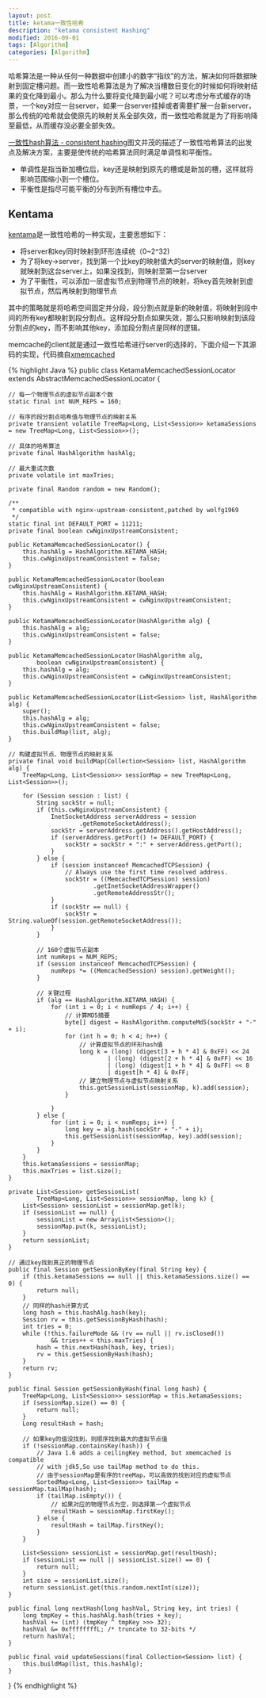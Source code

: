 ```yaml
---
layout: post
title: ketama一致性哈希
description: "ketama consistent Hashing"
modified: 2016-09-01
tags: [Algorithm]
categories: [Algorithm]
---
```


哈希算法是一种从任何一种数据中创建小的数字“指纹”的方法，解决如何将数据映射到固定槽问题。而一致性哈希算法是为了解决当槽数目变化的时候如何将映射结果的变化降到最小。那么为什么要将变化降到最小呢？可以考虑分布式缓存的场景，一个key对应一台server，如果一台server挂掉或者需要扩展一台新server，那么传统的哈希就会使原先的映射关系全部失效，而一致性哈希就是为了将影响降至最低，从而缓存没必要全部失效。

[一致性hash算法 - consistent hashing](http://blog.csdn.net/sparkliang/article/details/5279393)图文并茂的描述了一致性哈希算法的出发点及解决方案，主要是使传统的哈希算法同时满足单调性和平衡性。
* 单调性是指当新加槽位后，key还是映射到原先的槽或是新加的槽，这样就将影响范围缩小到一个槽位。
* 平衡性是指尽可能平衡的分布到所有槽位中去。


## Kentama
[kentama](https://www.last.fm/user/RJ/journal/2007/04/10/rz_libketama_-_a_consistent_hashing_algo_for_memcache_clients)是一致性哈希的一种实现，主要思想如下：

* 将server和key同时映射到环形连续统（0~2^32)
* 为了将key->server，找到第一个比key的映射值大的server的映射值，则key就映射到这台server上，如果没找到，则映射至第一台server
* 为了平衡性，可以添加一层虚拟节点到物理节点的映射，将key首先映射到虚拟节点，然后再映射到物理节点

其中的策略就是将哈希空间固定并分段，段分割点就是新的映射值，将映射到段中间的所有key都映射到段分割点。这样段分割点如果失效，那么只影响映射到该段分割点的key，而不影响其他key，添加段分割点是同样的逻辑。

memcache的client就是通过一致性哈希进行server的选择的，下面介绍一下其源码的实现，代码摘自[xmemcached](https://github.com/killme2008/xmemcached/blob/master/src/main/java/net/rubyeye/xmemcached/impl/KetamaMemcachedSessionLocator.java)

{% highlight Java %}
public class KetamaMemcachedSessionLocator extends
AbstractMemcachedSessionLocator {

    // 每一个物理节点的虚拟节点副本个数
    static final int NUM_REPS = 160;

    // 有序的段分割点哈希值与物理节点的映射关系
    private transient volatile TreeMap<Long, List<Session>> ketamaSessions = new TreeMap<Long, List<Session>>();

    // 具体的哈希算法
    private final HashAlgorithm hashAlg;

    // 最大重试次数
    private volatile int maxTries;

    private final Random random = new Random();

    /**
     * compatible with nginx-upstream-consistent,patched by wolfg1969
     */
    static final int DEFAULT_PORT = 11211;
    private final boolean cwNginxUpstreamConsistent;

    public KetamaMemcachedSessionLocator() {
        this.hashAlg = HashAlgorithm.KETAMA_HASH;
        this.cwNginxUpstreamConsistent = false;
    }

    public KetamaMemcachedSessionLocator(boolean cwNginxUpstreamConsistent) {
        this.hashAlg = HashAlgorithm.KETAMA_HASH;
        this.cwNginxUpstreamConsistent = cwNginxUpstreamConsistent;
    }

    public KetamaMemcachedSessionLocator(HashAlgorithm alg) {
        this.hashAlg = alg;
        this.cwNginxUpstreamConsistent = false;
    }

    public KetamaMemcachedSessionLocator(HashAlgorithm alg,
            boolean cwNginxUpstreamConsistent) {
        this.hashAlg = alg;
        this.cwNginxUpstreamConsistent = cwNginxUpstreamConsistent;
    }

    public KetamaMemcachedSessionLocator(List<Session> list, HashAlgorithm alg) {
        super();
        this.hashAlg = alg;
        this.cwNginxUpstreamConsistent = false;
        this.buildMap(list, alg);
    }

    // 构建虚拟节点、物理节点的映射关系
    private final void buildMap(Collection<Session> list, HashAlgorithm alg) {
        TreeMap<Long, List<Session>> sessionMap = new TreeMap<Long, List<Session>>();

        for (Session session : list) {
            String sockStr = null;
            if (this.cwNginxUpstreamConsistent) {
                InetSocketAddress serverAddress = session
                        .getRemoteSocketAddress();
                sockStr = serverAddress.getAddress().getHostAddress();
                if (serverAddress.getPort() != DEFAULT_PORT) {
                    sockStr = sockStr + ":" + serverAddress.getPort();
                }
            } else {
                if (session instanceof MemcachedTCPSession) {
                    // Always use the first time resolved address.
                    sockStr = ((MemcachedTCPSession) session)
                            .getInetSocketAddressWrapper()
                            .getRemoteAddressStr();
                }
                if (sockStr == null) {
                    sockStr = String.valueOf(session.getRemoteSocketAddress());
                }
            }
            
            // 160个虚拟节点副本
            int numReps = NUM_REPS;
            if (session instanceof MemcachedTCPSession) {
                numReps *= ((MemcachedSession) session).getWeight();
            }

            // 关键过程
            if (alg == HashAlgorithm.KETAMA_HASH) {
                for (int i = 0; i < numReps / 4; i++) {
                    // 计算MD5摘要
                    byte[] digest = HashAlgorithm.computeMd5(sockStr + "-" + i);
                    for (int h = 0; h < 4; h++) {
                        // 计算虚拟节点的环形hash值
                        long k = (long) (digest[3 + h * 4] & 0xFF) << 24
                                | (long) (digest[2 + h * 4] & 0xFF) << 16
                                | (long) (digest[1 + h * 4] & 0xFF) << 8
                                | digest[h * 4] & 0xFF;
                        // 建立物理节点与虚拟节点映射关系
                        this.getSessionList(sessionMap, k).add(session);
                    }

                }
            } else {
                for (int i = 0; i < numReps; i++) {
                    long key = alg.hash(sockStr + "-" + i);
                    this.getSessionList(sessionMap, key).add(session);
                }
            }
        }
        this.ketamaSessions = sessionMap;
        this.maxTries = list.size();
    }

    private List<Session> getSessionList(
            TreeMap<Long, List<Session>> sessionMap, long k) {
        List<Session> sessionList = sessionMap.get(k);
        if (sessionList == null) {
            sessionList = new ArrayList<Session>();
            sessionMap.put(k, sessionList);
        }
        return sessionList;
    }

    // 通过key找到真正的物理节点
    public final Session getSessionByKey(final String key) {
        if (this.ketamaSessions == null || this.ketamaSessions.size() == 0) {
            return null;
        }
        // 同样的hash计算方式
        long hash = this.hashAlg.hash(key);
        Session rv = this.getSessionByHash(hash);
        int tries = 0;
        while (!this.failureMode && (rv == null || rv.isClosed())
                && tries++ < this.maxTries) {
            hash = this.nextHash(hash, key, tries);
            rv = this.getSessionByHash(hash);
        }
        return rv;
    }

    public final Session getSessionByHash(final long hash) {
        TreeMap<Long, List<Session>> sessionMap = this.ketamaSessions;
        if (sessionMap.size() == 0) {
            return null;
        }
        Long resultHash = hash;

        // 如果key的值没找到，则顺序找到最大的虚拟节点值
        if (!sessionMap.containsKey(hash)) {
            // Java 1.6 adds a ceilingKey method, but xmemcached is compatible
            // with jdk5,So use tailMap method to do this.
            // 由于sessionMap是有序的treeMap，可以高效的找到对应的虚拟节点
            SortedMap<Long, List<Session>> tailMap = sessionMap.tailMap(hash);
            if (tailMap.isEmpty()) {
                // 如果对应的物理节点为空，则选择第一个虚拟节点
                resultHash = sessionMap.firstKey();
            } else {
                resultHash = tailMap.firstKey();
            }
        }

        List<Session> sessionList = sessionMap.get(resultHash);
        if (sessionList == null || sessionList.size() == 0) {
            return null;
        }
        int size = sessionList.size();
        return sessionList.get(this.random.nextInt(size));
    }

    public final long nextHash(long hashVal, String key, int tries) {
        long tmpKey = this.hashAlg.hash(tries + key);
        hashVal += (int) (tmpKey ^ tmpKey >>> 32);
        hashVal &= 0xffffffffL; /* truncate to 32-bits */
        return hashVal;
    }

    public final void updateSessions(final Collection<Session> list) {
        this.buildMap(list, this.hashAlg);
    }
}
{% endhighlight %}




